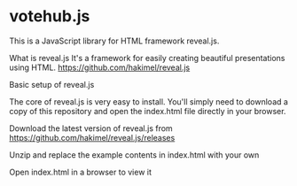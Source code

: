 votehub.js
==========

This is a JavaScript library for HTML framework reveal.js.

What is reveal.js
It's a framework for easily creating beautiful presentations using HTML. https://github.com/hakimel/reveal.js

Basic setup of reveal.js

The core of reveal.js is very easy to install. You'll simply need to download a copy of this repository and open the index.html file directly in your browser.

Download the latest version of reveal.js from https://github.com/hakimel/reveal.js/releases

Unzip and replace the example contents in index.html with your own

Open index.html in a browser to view it

<script src="http://code.jquery.com/jquery-2.0.3.js"></script>
<script src="http://www.votehub.net/votehub.js"></script>
<link rel="stylesheet" href="http://www.votehub.net/votehub.css">
<script>
$(function(){
votehub('<API_key>');
});
</script>
